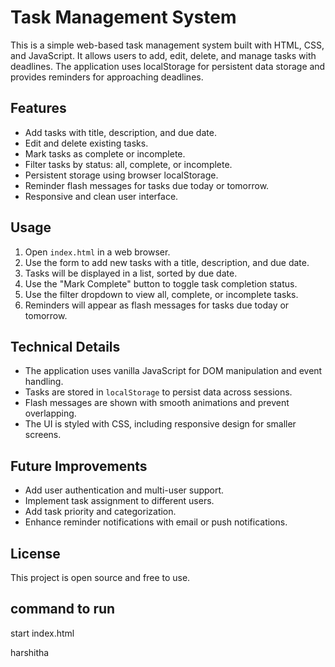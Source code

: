 # Task Management System

This is a simple web-based task management system built with HTML, CSS, and JavaScript. It allows users to add, edit, delete, and manage tasks with deadlines. The application uses localStorage for persistent data storage and provides reminders for approaching deadlines.

## Features

- Add tasks with title, description, and due date.
- Edit and delete existing tasks.
- Mark tasks as complete or incomplete.
- Filter tasks by status: all, complete, or incomplete.
- Persistent storage using browser localStorage.
- Reminder flash messages for tasks due today or tomorrow.
- Responsive and clean user interface.

## Usage

1. Open `index.html` in a web browser.
2. Use the form to add new tasks with a title, description, and due date.
3. Tasks will be displayed in a list, sorted by due date.
4. Use the "Mark Complete" button to toggle task completion status.
5. Use the filter dropdown to view all, complete, or incomplete tasks.
6. Reminders will appear as flash messages for tasks due today or tomorrow.

## Technical Details

- The application uses vanilla JavaScript for DOM manipulation and event handling.
- Tasks are stored in `localStorage` to persist data across sessions.
- Flash messages are shown with smooth animations and prevent overlapping.
- The UI is styled with CSS, including responsive design for smaller screens.

## Future Improvements

- Add user authentication and multi-user support.
- Implement task assignment to different users.
- Add task priority and categorization.
- Enhance reminder notifications with email or push notifications.

## License

This project is open source and free to use.


## command to run

start index.html

harshitha
